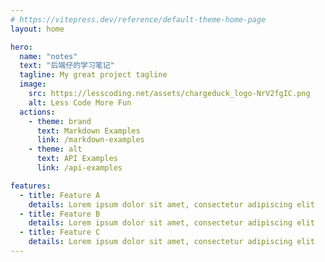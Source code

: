 ```yaml
---
# https://vitepress.dev/reference/default-theme-home-page
layout: home

hero:
  name: "notes"
  text: "后端仔的学习笔记"
  tagline: My great project tagline
  image:
    src: https://lesscoding.net/assets/chargeduck_logo-NrV2fgIC.png
    alt: Less Code More Fun
  actions:
    - theme: brand
      text: Markdown Examples
      link: /markdown-examples
    - theme: alt
      text: API Examples
      link: /api-examples

features:
  - title: Feature A
    details: Lorem ipsum dolor sit amet, consectetur adipiscing elit
  - title: Feature B
    details: Lorem ipsum dolor sit amet, consectetur adipiscing elit
  - title: Feature C
    details: Lorem ipsum dolor sit amet, consectetur adipiscing elit
---
```


